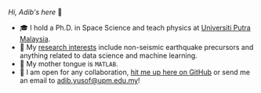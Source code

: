 _Hi, Adib's here_ 👋
- 🎓 I hold a Ph.D. in Space Science and teach physics at [Universiti Putra Malaysia](https://upm.edu.my/).
- 🔬 My [research interests](https://www.researchgate.net/profile/Khairul-Adib-Yusof) include non-seismic earthquake precursors and anything related to data science and machine learning. 
- 💬 My mother tongue is `MATLAB`.
- 🤝 I am open for any collaboration, [hit me up here on GitHub](https://github.com/khairuladib94/khairuladib94/issues/new) or send me an email to [adib.yusof@upm.edu.my](mailto:adib.yusof@upm.edu.my)!
